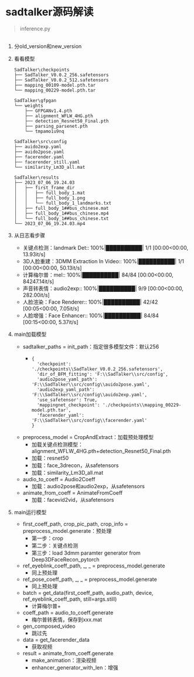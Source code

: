 # sadtalker源码解读
>inference.py

## 
1. 分old_version和new_version
2. 看看模型
   ```
   SadTalker\checkpoints
   ├── SadTalker_V0.0.2_256.safetensors
   ├── SadTalker_V0.0.2_512.safetensors
   ├── mapping_00109-model.pth.tar
   └── mapping_00229-model.pth.tar
   
   SadTalker\gfpgan
   └── weights
       ├── GFPGANv1.4.pth
       ├── alignment_WFLW_4HG.pth
       ├── detection_Resnet50_Final.pth
       ├── parsing_parsenet.pth
       └── tmpamo1u9nq

   SadTalker\src\config
   ├── auido2exp.yaml
   ├── auido2pose.yaml
   ├── facerender.yaml
   ├── facerender_still.yaml
   └── similarity_Lm3D_all.mat
   
   SadTalker\results
   ├── 2023_07_06_19.24.03
   │   ├── first_frame_dir
   │   │   ├── full_body_1.mat
   │   │   ├── full_body_1.png
   │   │   └── full_body_1_landmarks.txt
   │   ├── full_body_1##bus_chinese.mat
   │   ├── full_body_1##bus_chinese.mp4
   │   └── full_body_1##bus_chinese.txt
   └── 2023_07_06_19.24.03.mp4
   ```
1. 从日志看步骤
   - 关键点检测：landmark Det:: 100%|██████████| 1/1 [00:00<00:00, 13.93it/s]
   - 3D人脸重建：3DMM Extraction In Video:: 100%|██████████| 1/1 [00:00<00:00, 50.13it/s]
   - 计算梅尔普：mel:: 100%|██████████| 84/84 [00:00<00:00, 84247.14it/s]
   - 声音转表情：audio2exp:: 100%|██████████| 9/9 [00:00<00:00, 282.00it/s]
   - 人脸渲染：Face Renderer:: 100%|██████████| 42/42 [00:05<00:00,  7.05it/s]
   - 人脸增强：Face Enhancer:: 100%|██████████| 84/84 [00:15<00:00,  5.37it/s]

1. main加载模型
   - sadtalker_paths = init_path：指定很多模型文件：默认256
     - ```
       {
	     'checkpoint': './checkpoints\\SadTalker_V0.0.2_256.safetensors',
	     'dir_of_BFM_fitting': 'F:\\SadTalker\\src/config',
	     'audio2pose_yaml_path': 'F:\\SadTalker\\src/config\\auido2pose.yaml',
         'audio2exp_yaml_path': 'F:\\SadTalker\\src/config\\auido2exp.yaml',
	     'use_safetensor': True,
         'mappingnet_checkpoint': './checkpoints\\mapping_00229-model.pth.tar',
         'facerender_yaml': 'F:\\SadTalker\\src/config\\facerender.yaml'
       }
       ```
   - preprocess_model = CropAndExtract：加载预处理模型
     - 加载关键点检测模型：alignment_WFLW_4HG.pth+detection_Resnet50_Final.pth
     - 加载：resnet50
     - 加载：face_3drecon，从safetensors
     - 加载：similarity_Lm3D_all.mat
   - audio_to_coeff = Audio2Coeff
     - 加载：audio2pose和audio2exp，从safetensors
   - animate_from_coeff = AnimateFromCoeff
     - 加载：facevid2vid，从safetensors
     
1. main运行模型
   - first_coeff_path, crop_pic_path, crop_info =  preprocess_model.generate：预处理
     - 第一步：crop
     - 第二步：关键点检测
     - 第三步：load 3dmm paramter generator from Deep3DFaceRecon_pytorch 
   - ref_eyeblink_coeff_path, _, _ =  preprocess_model.generate
     - 同上预处理
   - ref_pose_coeff_path, _, _ =  preprocess_model.generate
     - 同上预处理
   - batch = get_data(first_coeff_path, audio_path, device, ref_eyeblink_coeff_path, still=args.still)
     - 计算梅尔普+
   - coeff_path = audio_to_coeff.generate
     - 梅尔普转表情，保存到xxx.mat
   - gen_composed_video
     - 跳过先
   - data = get_facerender_data
     - 获取视频
   - result = animate_from_coeff.generate
     - make_animation：渲染视频
     - enhancer_generator_with_len：增强

